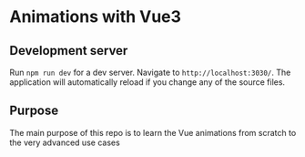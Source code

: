 # Animations with Vue3

## Development server

Run `npm run dev` for a dev server. Navigate to `http://localhost:3030/`. The application will automatically reload if you change any of the source files.

## Purpose

The main purpose of this repo is to learn the Vue animations from scratch to the very advanced use cases
